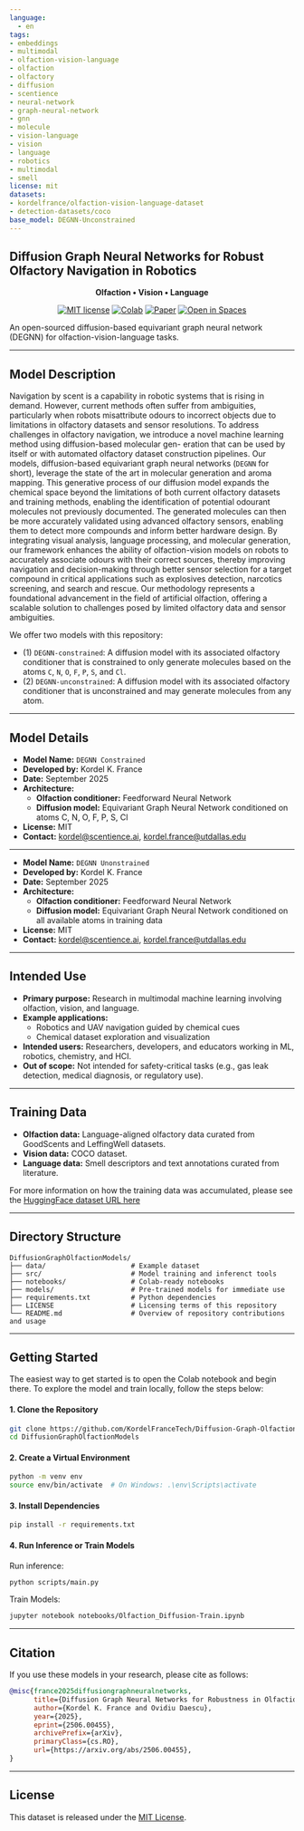 ```yaml
---
language: 
  - en
tags:
- embeddings
- multimodal
- olfaction-vision-language
- olfaction
- olfactory
- diffusion
- scentience
- neural-network
- graph-neural-network
- gnn
- molecule
- vision-language
- vision
- language
- robotics
- multimodal
- smell
license: mit
datasets:
- kordelfrance/olfaction-vision-language-dataset
- detection-datasets/coco
base_model: DEGNN-Unconstrained
---
```


Diffusion Graph Neural Networks for Robust Olfactory Navigation in Robotics
----

<div align="center">

**Olfaction • Vision • Language**


[![MIT license](https://img.shields.io/badge/License-MIT-blue.svg)](#license)
[![Colab](https://img.shields.io/badge/Run%20in-Colab-yellow?logo=google-colab)](https://colab.research.google.com/drive/1z-ITTEfVtMMbfbN50u2AfQhzvuYkrRn7?usp=sharing)
[![Paper](https://img.shields.io/badge/Research-Paper-red)](https://arxiv.org/abs/2506.00455)
[![Open in Spaces](https://huggingface.co/datasets/huggingface/badges/resolve/main/open-in-hf-spaces-sm.svg)](https://huggingface.co/spaces)

</div>


An open-sourced diffusion-based equivariant graph neural network (DEGNN) for olfaction-vision-language tasks.

---

## Model Description

Navigation by scent is a capability in robotic systems that is rising in demand. 
However, current methods often suffer from ambiguities, particularly when robots misattribute odours to incorrect objects due to limitations in olfactory datasets and sensor resolutions. 
To address challenges in olfactory navigation, we introduce a novel machine learning method using diffusion-based molecular gen-
eration that can be used by itself or with automated olfactory
dataset construction pipelines. 
Our models, diffusion-based equivariant graph neural networks (`DEGNN` for short), leverage the state of the art in molecular generation and aroma mapping.
This generative process of our diffusion model expands the chemical space beyond the limitations
of both current olfactory datasets and training methods, enabling
the identification of potential odourant molecules not previously
documented. The generated molecules can then be more accurately validated using advanced olfactory sensors, enabling
them to detect more compounds and inform better hardware
design. By integrating visual analysis, language processing, and
molecular generation, our framework enhances the ability of
olfaction-vision models on robots to accurately associate odours
with their correct sources, thereby improving navigation and
decision-making through better sensor selection for a target
compound in critical applications such as explosives detection,
narcotics screening, and search and rescue. Our methodology
represents a foundational advancement in the field of artificial
olfaction, offering a scalable solution to challenges posed by
limited olfactory data and sensor ambiguities.

We offer two models with this repository:
 - (1) `DEGNN-constrained`: A diffusion model with its associated olfactory conditioner that is constrained to only generate molecules based on the atoms `C`, `N`, `O`, `F`, `P`, `S`, and `Cl`.
 - (2) `DEGNN-unconstrained`: A diffusion model with its associated olfactory conditioner that is unconstrained and may generate molecules from any atom.

---

## Model Details
- **Model Name:** `DEGNN Constrained`
- **Developed by:** Kordel K. France
- **Date:** September 2025
- **Architecture:**
  - **Olfaction conditioner:** Feedforward Neural Network
  - **Diffusion model:** Equivariant Graph Neural Network conditioned on atoms C, N, O, F, P, S, Cl
- **License:** MIT
- **Contact:** kordel@scentience.ai, kordel.france@utdallas.edu

---


- **Model Name:** `DEGNN Unonstrained`
- **Developed by:** Kordel K. France
- **Date:** September 2025
- **Architecture:**
  - **Olfaction conditioner:** Feedforward Neural Network
  - **Diffusion model:** Equivariant Graph Neural Network conditioned on all available atoms in training data
- **License:** MIT
- **Contact:** kordel@scentience.ai, kordel.france@utdallas.edu

---

## Intended Use
- **Primary purpose:** Research in multimodal machine learning involving olfaction, vision, and language.  
- **Example applications:**
  - Robotics and UAV navigation guided by chemical cues
  - Chemical dataset exploration and visualization
- **Intended users:** Researchers, developers, and educators working in ML, robotics, chemistry, and HCI.
- **Out of scope:** Not intended for safety-critical tasks (e.g., gas leak detection, medical diagnosis, or regulatory use).

---

## Training Data
- **Olfaction data:** Language-aligned olfactory data curated from GoodScents and LeffingWell datasets.
- **Vision data:** COCO dataset.
- **Language data:** Smell descriptors and text annotations curated from literature.

For more information on how the training data was accumulated, please see the [HuggingFace dataset URL here](https://huggingface.co/datasets/kordelfrance/olfaction-vision-language-dataset)

---

## Directory Structure

```text
DiffusionGraphOlfactionModels/
├── data/                     # Example dataset
├── src/                      # Model training and inferenct tools
├── notebooks/                # Colab-ready notebooks
├── models/                   # Pre-trained models for immediate use
├── requirements.txt          # Python dependencies
├── LICENSE                   # Licensing terms of this repository
└── README.md                 # Overview of repository contributions and usage
```

---

## Getting Started

The easiest way to get started is to open the Colab notebook and begin there.
To explore the model and train locally, follow the steps below:

#### 1. Clone the Repository

```bash
git clone https://github.com/KordelFranceTech/Diffusion-Graph-Olfaction-Models.git
cd DiffusionGraphOlfactionModels
````

#### 2. Create a Virtual Environment

```bash
python -m venv env
source env/bin/activate  # On Windows: .\env\Scripts\activate
```

#### 3. Install Dependencies

```bash
pip install -r requirements.txt
```

#### 4. Run Inference or Train Models
Run inference:
```bash
python scripts/main.py
```
Train Models:
```bash
jupyter notebook notebooks/Olfaction_Diffusion-Train.ipynb
```

---

## Citation

If you use these models in your research, please cite as follows:

```bibtex
@misc{france2025diffusiongraphneuralnetworks,
      title={Diffusion Graph Neural Networks for Robustness in Olfaction Sensors and Datasets}, 
      author={Kordel K. France and Ovidiu Daescu},
      year={2025},
      eprint={2506.00455},
      archivePrefix={arXiv},
      primaryClass={cs.RO},
      url={https://arxiv.org/abs/2506.00455}, 
}
```

---


## License

This dataset is released under the [MIT License](https://opensource.org/license/mit).
